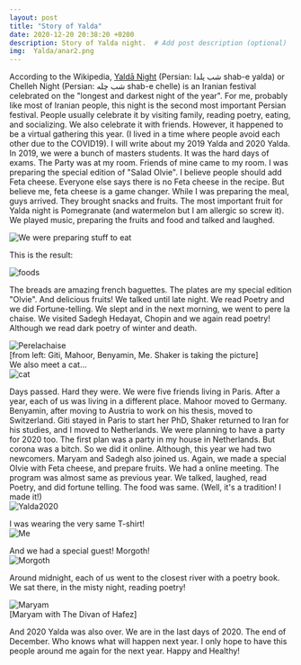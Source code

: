 ```yaml
---
layout: post
title: "Story of Yalda"
date: 2020-12-20 20:38:20 +0200
description: Story of Yalda night.  # Add post description (optional)
img:  Yalda/anar2.png
---
```



According to the Wikipedia, [Yaldā Night](https://en.wikipedia.org/wiki/Yald%C4%81_Night) (Persian: شب یلدا‎ shab-e yalda) or Chelleh Night (Persian: شب چله‎ shab-e chelle) is an Iranian festival celebrated on the "longest and darkest night of the year". For me, probably like most of Iranian people, this night is the second most important Persian festival. People usually celebrate it by visiting family, reading poetry, eating, and socializing. We also celebrate it with friends. However, it happened to be a virtual gathering this year. (I lived in a time where people avoid each other due to the COVID19). I will write about my 2019 Yalda and 2020 Yalda.      
In 2019, we were a bunch of masters students. It was the hard days of exams. The Party was at my room. Friends of mine came to my room. I was preparing the special edition of "Salad Olvie". I believe people should add Feta cheese. Everyone else says there is no Feta cheese in the recipe. But believe me, feta cheese is a game changer. While I was preparing the meal, guys arrived. They brought snacks and fruits. The most important fruit for Yalda night is Pomegranate (and watermelon but I am allergic so screw it). We played music, preparing the fruits and food and talked and laughed.



![We were preparing stuff to eat]({{site.baseurl}}/assets/img/Yalda/photo_2019-12-23_18-10-03.jpg)

This is the result:

![foods]({{site.baseurl}}/assets/img/Yalda/foods.jpg)

The breads are amazing french baguettes. The plates are my special edition "Olvie". And delicious fruits! We talked until late night. We read Poetry and we did Fortune-telling. We slept and in the next morning, we went to pere la chaise. We visited Sadegh Hedayat, Chopin and we again read poetry! Although we read dark poetry of winter and death.

![Perelachaise]({{site.baseurl}}/assets/img/Yalda/perelachaise.jpg)     
[from left: Giti, Mahoor, Benyamin, Me. Shaker is taking the picture]       
We also meet a cat...       
![cat]({{site.baseurl}}/assets/img/Yalda/cat1.jpg)         


Days passed. Hard they were. We were five friends living in Paris. After a year, each of us was living in a different place. Mahoor moved to Germany. Benyamin, after moving to Austria to work on his thesis, moved to Switzerland. Giti stayed in Paris to start her PhD, Shaker returned to Iran for his studies, and I moved to Netherlands. We were planning to have a party for 2020 too. The first plan was a party in my house in Netherlands. But corona was a bitch. So we did it online. Although, this year we had two newcomers. Maryam and Sadegh also joined us. Again, we made a special Olvie with Feta cheese, and prepare fruits. We had a online meeting. The program was almost same as previous year. We talked, laughed, read Poetry, and did fortune telling.
The food was same. (Well, it's a tradition! I made it!)        
![Yalda2020]({{site.baseurl}}/assets/img/Yalda/yalda-2020.jpg)  

I was wearing the very same T-shirt!              
![Me]({{site.baseurl}}/assets/img/Yalda/me.jpg)  

And we had a special guest! Morgoth!         
![Morgoth]({{site.baseurl}}/assets/img/Yalda/morgoth.jpg)     

Around midnight, each of us went to the closest river with a poetry book. We sat there, in the misty night, reading poetry!

![Maryam]({{site.baseurl}}/assets/img/Yalda/maryam.jpg)       
[Maryam with The Divan of Hafez]


And 2020 Yalda was also over. We are in the last days of 2020. The end of December. Who knows what will happen next year. I only hope to have this people around me again for the next year. Happy and Healthy!
